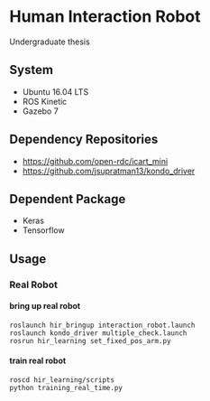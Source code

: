 # Human Interaction Robot
Undergraduate thesis

## System
* Ubuntu 16.04 LTS
* ROS Kinetic
* Gazebo 7

## Dependency Repositories
* https://github.com/open-rdc/icart_mini
* https://github.com/jsupratman13/kondo_driver

## Dependent Package
* Keras
* Tensorflow

## Usage
### Real Robot
#### bring up real robot
```
roslaunch hir_bringup interaction_robot.launch
roslaunch kondo_driver multiple_check.launch
rosrun hir_learning set_fixed_pos_arm.py
```

#### train real robot
```
roscd hir_learning/scripts
python training_real_time.py
```
